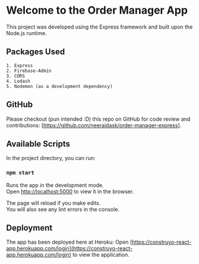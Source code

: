 # Welcome to the Order Manager App

This project was developed using the Express framework and built upon the Node.js runtime.

## Packages Used

    1. Express
    2. Firebase-Admin
    3. CORS
    4. Lodash
    5. Nodemon (as a development dependency)

## GitHub

Please checkout (pun intended :D) this repo on GitHub for code review and contributions: [https://github.com/neerajdask/order-manager-express].

## Available Scripts

In the project directory, you can run:

### `npm start`

Runs the app in the development mode.\
Open [http://localhost:5000](http://localhost:5000) to view it in the browser.

The page will reload if you make edits.\
You will also see any lint errors in the console.

## Deployment

The app has been deployed here at Heroku: Open [https://construyo-react-app.herokuapp.com/login](https://construyo-react-app.herokuapp.com/login) to view the application.
